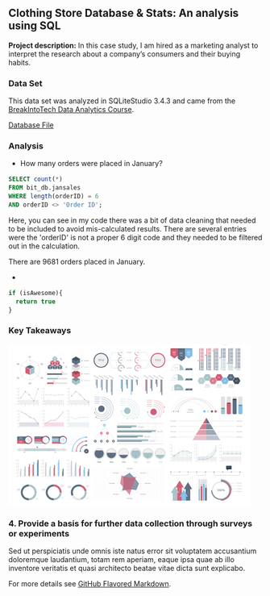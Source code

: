 ## Clothing Store Database & Stats: An analysis using SQL

**Project description:** In this case study, I am hired as a marketing analyst to interpret the research about a company’s consumers and their buying habits.

### Data Set
This data set was analyzed in SQLiteStudio 3.4.3 and came from the [BreakIntoTech Data Analytics Course](https://howtobreakintotech.com/data-analytics-certificate-program/). 

[Database File](https://www.dropbox.com/s/cvsasmtr8syq2c2/BIT_DB?dl=0)

### Analysis

- How many orders were placed in January?

```SQL
SELECT count(*)
FROM bit_db.jansales
WHERE length(orderID) = 6 
AND orderID <> 'Order ID'; 
```
Here, you can see in my code there was a bit of data cleaning that needed to be included to avoid mis-calculated results. There are several entries were the 'orderID' is not a proper 6 digit code and they needed to be filtered out in the calculation.

There are 9681 orders placed in January.

- 

```SQL
if (isAwesome){
  return true
}
```

### Key Takeaways

<img src="images/dummy_thumbnail.jpg?raw=true"/>

### 4. Provide a basis for further data collection through surveys or experiments

Sed ut perspiciatis unde omnis iste natus error sit voluptatem accusantium doloremque laudantium, totam rem aperiam, eaque ipsa quae ab illo inventore veritatis et quasi architecto beatae vitae dicta sunt explicabo. 

For more details see [GitHub Flavored Markdown](https://guides.github.com/features/mastering-markdown/).
